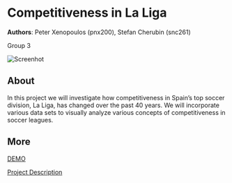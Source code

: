 # Competitiveness in La Liga
**Authors**: Peter Xenopoulos (pnx200), Stefan Cherubin (snc261)

Group 3

![Screenhot](screenshot.jpg)


## About
In this project we will investigate how competitiveness in Spain’s top soccer division, La Liga, has changed over the past 40 years. We will incorporate various data sets to visually analyze various concepts of competitiveness in soccer leagues.


## More
[DEMO](https://github.com/NYU-VIS-FALL2018/storytelling-group-3/blob/master/index.html)

[Project Description](project.pdf)
